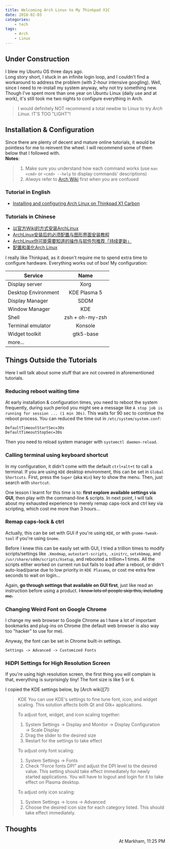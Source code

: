 ```yaml
---
title: Welcoming Arch Linux to My Thinkpad X1C
date: 2018-02-03
categories:
    - tech
tags:
    - Arch
    - Linux
---
```


## Under Construction

I blew my Ubuntu OS three days ago.   
Long story short, I stuck in an infinite login loop, and I couldn't find a workaround to address the problem (with 2-hour intensive googling). 
Well, since I need to re-install my system anyway, why not try something new.
Though I've spent more than one year on Ubuntu Linux (daily use and at work), it's still took me two nights to configure everything in Arch.

> I would definitely NOT recommend a total newbie to Linux to try *Arch Linux*. IT'S TOO "LIGHT"!

## Installation & Configuration
Since there are plenty of decent and mature online tutorials, it would be pointless for me to reinvent the wheel.
I will recommend some of them below that I followed with.  
**Notes**:  
> 1. Make sure you understand how each command works (use `man <cmd>` or `<cmd> --help` to display commands' descriptions)
> 2. *Always* refer to [Arch Wiki][6] first when you are confused

### Tutorial in English
- [Installing and configuring Arch Linux on Thinkpad X1 Carbon][4]

### Tutorials in Chinese
- [以官方Wiki的方式安装ArchLinux][1]
- [ArchLinux安装后的必须配置与图形界面安装教程][2]
- [ArchLinux你可能需要知道的操作与软件包推荐「持续更新」][3]
- [配置和美化Arch Linux][5]

I really like Thinkpad, as it doesn't require me to spend extra time to configure hardware.
Everything works out of box!
My configuration:

| Service | Name |
| ------- |:----:|
| Display server | Xorg |
| Desktop Environment | KDE Plasma 5 |
| Display Manager | SDDM |
| Window Manager | KDE |
| Shell | zsh + oh-my-zsh |
| Terminal emulator | Konsole |
| Widget toolkit | gtk5-base |
| more...

## Things Outside the Tutorials
Here I will talk about some stuff that are not covered in aforementioned tutorials.

### Reducing reboot waiting time
At early installation & configuration times, you need to reboot the system frequently,
during such period you might see a message like `A stop job is running for session ... (1 min 30s)`.
This waits for 90 sec to continue the reboot process.
You can reduced the time out in `/etc/system/system.conf`:

    DefaultTimeoutStartSec=30s
    DefaultTimeoutStopSec=30s

Then you need to reload system manager with `systemctl daemon-reload`.

### Calling terminal using keyboard shortcut
In my configuration, it didn't come with the default `ctrl+alt+t` to call a terminal.
If you are using `KDE` desktop environment, this can be set in `Global Shortcuts`.
First, press the `Super` (aka `Win`) key to show the menu. Then, just search with `shortcut`.

One lesson I learnt for this time is to: **first explore available settings via GUI**, then play with the command-line & scripts.
In next point, I will talk about my exhausted experience to merely remap caps-lock and ctrl key via scripting, which cost me more than 3 hours...

### Remap caps-lock & ctrl
Actually, this can be set with GUI if you're using `KDE`, or with `gnome-tweak-tool` if you're using `Gnome`.

Before I knew this can be easily set with GUI, I tried a trillion times to modify scripts/settings like `.Xmodmap`, `autostart-scripts`, `.xinitrc`, `setxkbmap`, and `/usr/share/sddm/scripts/Xsetup`,
and rebooted a trillion+1 times.
All the scripts either worked on current run but fails to load after a reboot,
or didn't auto-load/parse due to low priority in `KDE Plasama`,
or cost me extra few seconds to wait on login...

Again, **go through settings that available on GUI first**, just like read an instruction before using a product.
~~I know lots of people skip this, including me.~~

### Changing Weird Font on Google Chrome
I change my web browser to Google Chrome as I have a lot of important bookmarks and plug-ins on Chrome
(the default web browser is also way too "hacker" to use for me).

Anyway, the font can be set in Chrome built-in settings.

`Settings -> Advanced -> Customized Fonts`

### HiDPI Settings for High Resolution Screen
If you're using high resolution screen, the first thing you will complain is that, everything is surprisingly tiny!
The font size is like 5 or 6. 

I copied the KDE settings below, by [Arch wiki][7]:

> KDE
> You can use KDE's settings to fine tune font, icon, and widget scaling. This solution affects both Qt and Gtk+ applications.
>
> To adjust font, widget, and icon scaling together:
>
> 1. System Settings → Display and Monitor → Display Configuration → Scale Display
> 2. Drag the slider to the desired size
> 3. Restart for the settings to take effect
>
> To adjust only font scaling:
> 1. System Settings → Fonts
> 2. Check "Force fonts DPI" and adjust the DPI level to the desired value. This setting should take effect immediately for newly started applications. You will have to logout and login for it to take effect on Plasma desktop.
>
> To adjust only icon scaling:
> 1. System Settings → Icons → Advanced
> 2. Choose the desired icon size for each category listed. This should take effect immediately.


## Thoughts


<div style="text-align: right"> At Markham, 11:25 PM </div>


[1]: http://www.viseator.com/2017/05/17/arch_install/
[2]: http://www.viseator.com/2017/05/19/arch_setup/
[3]: http://www.viseator.com/2017/07/02/arch_more/
[4]: https://kozikow.com/2016/06/03/installing-and-configuring-arch-linux-on-thinkpad-x1-carbon/
[5]: http://www.bijishequ.com/detail/220866
[6]: https://wiki.archlinux.org/